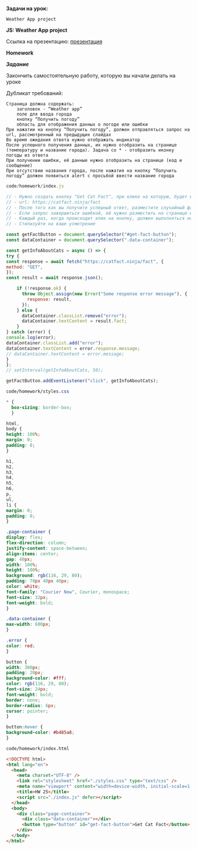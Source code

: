 **Задачи на урок:**

    Weather App project

**JS: Weather App project**

Ссылка на презентацию: [презентация](https://github.com/ait-tr/cohort37.1/blob/main/front_end/lesson_26/JS_Weather_App.pdf)

**Homework**

_**Задание**_

Закончить самостоятельную работу, которую вы начали делать на уроке

Дубликат требований:

    Страница должна содержать:
        заголовок - “Weather app”
        поле для ввода города
        кнопку “Получить погоду”
        область для отображения данных о погоде или ошибки
    При нажатии на кнопку “Получить погоду”, должен отправляться запрос на url, рассмотренный на предыдущих слайдах
    Во время ожидания ответа нужно отображать индикатор
    После успешного получения данных, их нужно отобразить на странице (температуру и название города). Задача со * - отобразить иконку погоды из ответа
    При получении ошибки, её данные нужно отобразить на странице (код и сообщение)
    При отсутствии названия города, после нажатия на кнопку “Получить погоду” должен появиться alert с просьбой ввести название города


```js
code/homework/index.js

// - Нужно создать кнопку "Get Cat Fact", при клике на которую, будет выполняться GET запрос(используйте fetch). В ответе на запрос будет приходить случайный факт о котах
// - url: https://catfact.ninja/fact
// - После того как вы получите успешный ответ, разместите случайный факт о котах у себя на странице
// - Если запрос завершиться ошибкой, её нужно разместить на странице и выделить красным цветом
// - Каждый раз, когда происходит клик на кнопку, должен выполняться новый запрос и приходить новый факт о котах
// - Стилизуйте на ваше усмотрение

const getFactButton = document.querySelector("#get-fact-button");
const dataContainer = document.querySelector(".data-container");

const getInfoAboutCats = async () => {
try {
const response = await fetch("https://catfact.ninja/fact", {
method: "GET",
});
const result = await response.json();

    if (!response.ok) {
      throw Object.assign(new Error("Some response error message"), {
        response: result,
      });
    } else {
      dataContainer.classList.remove("error");
      dataContainer.textContent = result.fact;
    }
} catch (error) {
console.log(error);
dataContainer.classList.add("error");
dataContainer.textContent = error.response.message;
// dataContainer.textContent = error.message;
}
};
// setInterval(getInfoAboutCats, 50);

getFactButton.addEventListener("click", getInfoAboutCats);
```

```css
code/homework/styles.css

* {
  box-sizing: border-box;
  }

html,
body {
height: 100%;
margin: 0;
padding: 0;
}

h1,
h2,
h3,
h4,
h5,
h6,
p,
ul,
li {
margin: 0;
padding: 0;
}

.page-container {
display: flex;
flex-direction: column;
justify-content: space-between;
align-items: center;
gap: 40px;
width: 100%;
height: 100%;
background: rgb(116, 29, 80);
padding: 70px 40px 40px;
color: white;
font-family: "Courier New", Courier, monospace;
font-size: 32px;
font-weight: bold;
}

.data-container {
max-width: 600px;
}

.error {
color: red;
}

button {
width: 300px;
padding: 20px;
background-color: #fff;
color: rgb(116, 29, 80);
font-size: 24px;
font-weight: bold;
border: none;
border-radius: 6px;
cursor: pointer;
}

button:hover {
background-color: #b485a8;
}
```

```html
code/homework/index.html

<!DOCTYPE html>
<html lang="en">
  <head>
    <meta charset="UTF-8" />
    <link rel="stylesheet" href="./styles.css" type="text/css" />
    <meta name="viewport" content="width=device-width, initial-scale=1.0" />
    <title>HW 25</title>
    <script src="./index.js" defer></script>
  </head>
  <body>
    <div class="page-container">
      <div class="data-container"></div>
      <button type="button" id="get-fact-button">Get Cat Fact</button>
    </div>
  </body>
</html>
```
